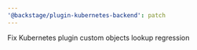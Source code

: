 ```yaml
---
'@backstage/plugin-kubernetes-backend': patch
---
```


Fix Kubernetes plugin custom objects lookup regression
